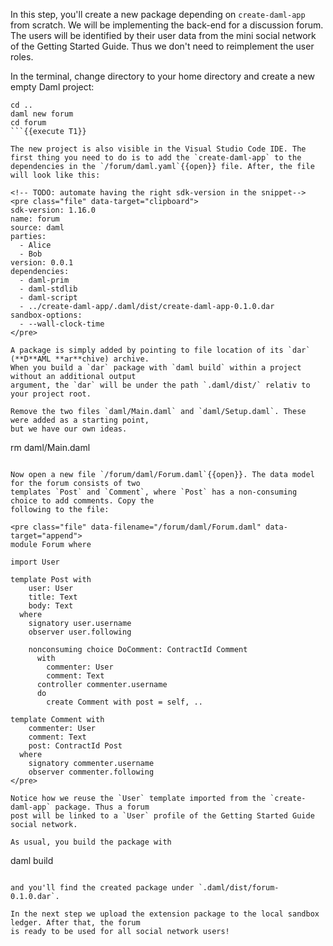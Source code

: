 In this step, you'll create a new package depending on `create-daml-app` from scratch. We will be
implementing the back-end for a discussion forum. The users will be identified by their user data
from the mini social network of the Getting Started Guide. Thus we don't need to reimplement the
user roles.

In the terminal, change directory to your home directory and create a new empty Daml project:

```
cd ..
daml new forum
cd forum
```{{execute T1}}

The new project is also visible in the Visual Studio Code IDE. The first thing you need to do is to add the `create-daml-app` to the dependencies in the `/forum/daml.yaml`{{open}} file. After, the file will look like this:

<!-- TODO: automate having the right sdk-version in the snippet-->
<pre class="file" data-target="clipboard">
sdk-version: 1.16.0
name: forum
source: daml
parties:
  - Alice
  - Bob
version: 0.0.1
dependencies:
  - daml-prim
  - daml-stdlib
  - daml-script
  - ../create-daml-app/.daml/dist/create-daml-app-0.1.0.dar
sandbox-options:
  - --wall-clock-time
</pre>

A package is simply added by pointing to file location of its `dar` (**D**AML **ar**chive) archive.
When you build a `dar` package with `daml build` within a project without an additional output
argument, the `dar` will be under the path `.daml/dist/` relativ to your project root.

Remove the two files `daml/Main.daml` and `daml/Setup.daml`. These were added as a starting point,
but we have our own ideas.

```
rm daml/Main.daml
```{{execute T1}}

Now open a new file `/forum/daml/Forum.daml`{{open}}. The data model for the forum consists of two
templates `Post` and `Comment`, where `Post` has a non-consuming choice to add comments. Copy the
following to the file:

<pre class="file" data-filename="/forum/daml/Forum.daml" data-target="append">
module Forum where

import User

template Post with
    user: User
    title: Text
    body: Text
  where
    signatory user.username
    observer user.following

    nonconsuming choice DoComment: ContractId Comment
      with
        commenter: User
        comment: Text
      controller commenter.username
      do
        create Comment with post = self, ..

template Comment with
    commenter: User
    comment: Text
    post: ContractId Post
  where
    signatory commenter.username
    observer commenter.following
</pre>

Notice how we reuse the `User` template imported from the `create-daml-app` package. Thus a forum
post will be linked to a `User` profile of the Getting Started Guide social network.

As usual, you build the package with

```
daml build
```{{execute T1}}

and you'll find the created package under `.daml/dist/forum-0.1.0.dar`.

In the next step we upload the extension package to the local sandbox ledger. After that, the forum
is ready to be used for all social network users!
